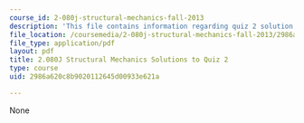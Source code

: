 ```yaml
---
course_id: 2-080j-structural-mechanics-fall-2013
description: 'This file contains information regarding quiz 2 solution. '
file_location: /coursemedia/2-080j-structural-mechanics-fall-2013/2986a620c8b9020112645d00933e621a_MIT2_080JF13_Quiz_2_Sols.pdf
file_type: application/pdf
layout: pdf
title: 2.080J Structural Mechanics Solutions to Quiz 2
type: course
uid: 2986a620c8b9020112645d00933e621a

---
```

None
